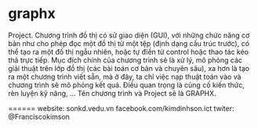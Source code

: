 graphx
======

Project. Chương trình đồ thị có sử giao diện (GUI), với những chức năng cơ bản như cho phép đọc một đồ thị từ một tệp (định dạng cấu trúc trước), có thể tạo ra một đồ thị ngẫu nhiên, hoặc tự điền từ control hoặc thao tác kéo thả trực tiếp. Mục đích chính của chương trình sẽ là xử lý, mô phỏng các giải thuật trên lớp đồ thị (các bài toán cơ bản và chuyên sâu), xa hơn là tạo ra một chương trình viết sẵn, mà ở đây, ta chỉ việc nạp thuật toán vào và chương trình sẽ mô phỏng kết quả. Điều quan trọng là củng cố kiến thức, rèn luyện kỹ năng, ... Tên chương trình và Project sẽ là GRAPHX.

======
website: sonkd.vedu.vn
facebook.com/kimdinhson.ict
twiter: @Franciscokimson
